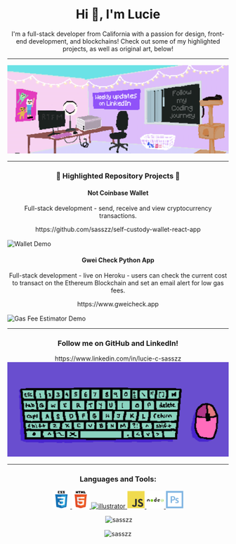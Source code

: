 <h1 align="center">Hi 👋, I'm Lucie</h1>

<p align="center"> I'm a full-stack developer from California with a passion for design, front-end development, and blockchains! Check out some of my highlighted projects, as well as original art, below! </p>
<hr>

<img src="pixel-art-room-gif.gif" alt="Pixel Art Room">  

<hr>

<h3 align="center">🌱 Highlighted Repository Projects 🌱</h3>

<h4 align="center">Not Coinbase Wallet</h4> 
  <p align="center">Full-stack development - send, receive and view cryptocurrency transactions. </p>
  <p align="center"> https://github.com/sasszz/self-custody-wallet-react-app</p>
  <img align="center" src="ncb-demo.gif" alt="Wallet Demo"
 <hr>
 
<h4 align="center">Gwei Check Python App</h4> 
  <p align="center">Full-stack development - live on Heroku - users can check the current cost to transact on the Ethereum Blockchain and set an email alert for low gas fees. </p>
  <p align="center"> https://www.gweicheck.app</p>
    <img align="center" src="demo.gif" alt="Gas Fee Estimator Demo"
 <hr>
  
<hr>

<h3 align="center">Follow me on GitHub and LinkedIn!</h3>
<p align="center">https://www.linkedin.com/in/lucie-c-sasszz</h3>

<img src="pixel-art-keyboard.gif" alt="Pixel Art Keyboard Gif">

<hr>

<h3 align="center">Languages and Tools:</h3>
<p align="center"> 
  <a href="https://www.w3schools.com/css/" target="_blank" rel="noreferrer"> <img src="https://raw.githubusercontent.com/devicons/devicon/master/icons/css3/css3-original-wordmark.svg" alt="css3" width="40" height="40"/> </a> <a href="https://www.w3.org/html/" target="_blank" rel="noreferrer"> <img src="https://raw.githubusercontent.com/devicons/devicon/master/icons/html5/html5-original-wordmark.svg" alt="html5" width="40" height="40"/> </a> <a href="https://www.adobe.com/in/products/illustrator.html" target="_blank" rel="noreferrer"> <img src="https://www.vectorlogo.zone/logos/adobe_illustrator/adobe_illustrator-icon.svg" alt="illustrator" width="40" height="40"/> </a> <a href="https://developer.mozilla.org/en-US/docs/Web/JavaScript" target="_blank" rel="noreferrer"> <img src="https://raw.githubusercontent.com/devicons/devicon/master/icons/javascript/javascript-original.svg" alt="javascript" width="40" height="40"/> </a> <a href="https://nodejs.org" target="_blank" rel="noreferrer"> <img src="https://raw.githubusercontent.com/devicons/devicon/master/icons/nodejs/nodejs-original-wordmark.svg" alt="nodejs" width="40" height="40"/> </a> <a href="https://www.photoshop.com/en" target="_blank" rel="noreferrer"> <img src="https://raw.githubusercontent.com/devicons/devicon/master/icons/photoshop/photoshop-line.svg" alt="photoshop" width="40" height="40"/> </a> 
</p>

<p align="center">&nbsp;<img src="https://github-readme-stats.vercel.app/api?username=sasszz&show_icons=true&locale=en" alt="sasszz" /></p>

<p align="center"><img align="center" src="https://github-readme-streak-stats.herokuapp.com/?user=sasszz&" alt="sasszz" /></p>
